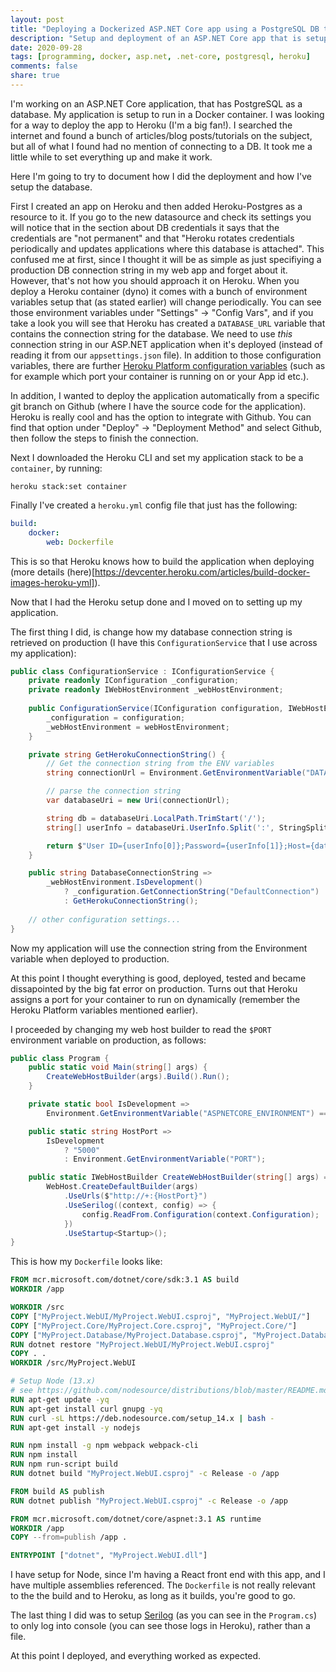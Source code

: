 ```yaml
---
layout: post
title: "Deploying a Dockerized ASP.NET Core app using a PostgreSQL DB to Heroku"
description: "Setup and deployment of an ASP.NET Core app that is setup as a Docker container and uses PostgreSQL as a DB to Heroku from a git branch on Github"
date: 2020-09-28
tags: [programming, docker, asp.net, .net-core, postgresql, heroku]
comments: false
share: true
---
```


I'm working on an ASP.NET Core application, that has PostgreSQL as a database. My application is setup to run in a Docker container. I was looking for a way to deploy the app to Heroku (I'm a big fan!). I searched the internet and found a bunch of articles/blog posts/tutorials on the subject, but all of what I found had no mention of connecting to a DB. It took me a little while to set everything up and make it work.

Here I'm going to try to document how I did the deployment and how I've setup the database.

First I created an app on Heroku and then added Heroku-Postgres as a resource to it. If you go to the new datasource and check its settings you will notice that in the section about DB credentials it says that the credentials are "not permanent" and that "Heroku rotates credentials periodically and updates applications where this database is attached". This confused me at first, since I thought it will be as simple as just specifiying a production DB connection string in my web app and forget about it. However, that's not how you should approach it on Heroku. When you deploy a Heroku container (dyno) it comes with a bunch of environment variables setup that (as stated earlier) will change periodically. You can see those environment variables under "Settings" -> "Config Vars", and if you take a look you will see that Heroku has created a `DATABASE_URL` variable that contains the connection string for the database. We need to use *this* connection string in our ASP.NET application when it's deployed (instead of reading it from our `appsettings.json` file). In addition to those configuration variables, there are further [Heroku Platform configuration variables](https://devcenter.heroku.com/articles/platform-api-reference#config-vars) (such as for example which port your container is running on or your App id etc.).

In addition, I wanted to deploy the application automatically from a specific git branch on Github (where I have the source code for the application). Heroku is really cool and has the option to integrate with Github. You can find that option under "Deploy" -> "Deployment Method" and select Github, then follow the steps to finish the connection.

Next I downloaded the Heroku CLI and set my application stack to be a `container`, by running: 

```
heroku stack:set container
```

Finally I've created a `heroku.yml` config file that just has the following:

```yaml
build:
    docker:
        web: Dockerfile
```

This is so that Heroku knows how to build the application when deploying (more details (here)[https://devcenter.heroku.com/articles/build-docker-images-heroku-yml]).

Now that I had the Heroku setup done and I moved on to setting up my application.

The first thing I did, is change how my database connection string is retrieved on production (I have this `ConfigurationService` that I use across my application):

```cs
public class ConfigurationService : IConfigurationService {
    private readonly IConfiguration _configuration;
    private readonly IWebHostEnvironment _webHostEnvironment;
    
    public ConfigurationService(IConfiguration configuration, IWebHostEnvironment webHostEnvironment) {
        _configuration = configuration;
        _webHostEnvironment = webHostEnvironment;
    }

    private string GetHerokuConnectionString() {
        // Get the connection string from the ENV variables
        string connectionUrl = Environment.GetEnvironmentVariable("DATABASE_URL");

        // parse the connection string
        var databaseUri = new Uri(connectionUrl);

        string db = databaseUri.LocalPath.TrimStart('/');
        string[] userInfo = databaseUri.UserInfo.Split(':', StringSplitOptions.RemoveEmptyEntries);

        return $"User ID={userInfo[0]};Password={userInfo[1]};Host={databaseUri.Host};Port={databaseUri.Port};Database={db};Pooling=true;SSL Mode=Require;Trust Server Certificate=True;";
    }

    public string DatabaseConnectionString =>
        _webHostEnvironment.IsDevelopment()
            ? _configuration.GetConnectionString("DefaultConnection")
            : GetHerokuConnectionString();
    
    // other configuration settings...
}
```

Now my application will use the connection string from the Environment variable when deployed to production.

At this point I thought everything is good, deployed, tested and became dissapointed by the big fat error on production. Turns out that Heroku assigns a port for your container to run on dynamically (remember the Heroku Platform variables mentioned earlier).

I proceeded by changing my web host builder to read the `$PORT` environment variable on production, as follows:

```cs
public class Program {
    public static void Main(string[] args) {
        CreateWebHostBuilder(args).Build().Run();
    }

    private static bool IsDevelopment => 
        Environment.GetEnvironmentVariable("ASPNETCORE_ENVIRONMENT") == "Development";

    public static string HostPort => 
        IsDevelopment 
            ? "5000" 
            : Environment.GetEnvironmentVariable("PORT");

    public static IWebHostBuilder CreateWebHostBuilder(string[] args) =>
        WebHost.CreateDefaultBuilder(args)
            .UseUrls($"http://+:{HostPort}")
            .UseSerilog((context, config) => {
                config.ReadFrom.Configuration(context.Configuration);
            })
            .UseStartup<Startup>();
}
```

This is how my `Dockerfile` looks like:

```dockerfile
FROM mcr.microsoft.com/dotnet/core/sdk:3.1 AS build
WORKDIR /app

WORKDIR /src
COPY ["MyProject.WebUI/MyProject.WebUI.csproj", "MyProject.WebUI/"]
COPY ["MyProject.Core/MyProject.Core.csproj", "MyProject.Core/"]
COPY ["MyProject.Database/MyProject.Database.csproj", "MyProject.Database/"]
RUN dotnet restore "MyProject.WebUI/MyProject.WebUI.csproj"
COPY . .
WORKDIR /src/MyProject.WebUI

# Setup Node (13.x)
# see https://github.com/nodesource/distributions/blob/master/README.md#deb
RUN apt-get update -yq 
RUN apt-get install curl gnupg -yq 
RUN curl -sL https://deb.nodesource.com/setup_14.x | bash -
RUN apt-get install -y nodejs

RUN npm install -g npm webpack webpack-cli
RUN npm install
RUN npm run-script build
RUN dotnet build "MyProject.WebUI.csproj" -c Release -o /app

FROM build AS publish
RUN dotnet publish "MyProject.WebUI.csproj" -c Release -o /app

FROM mcr.microsoft.com/dotnet/core/aspnet:3.1 AS runtime
WORKDIR /app
COPY --from=publish /app .

ENTRYPOINT ["dotnet", "MyProject.WebUI.dll"]
```

I have setup for Node, since I'm having a React front end with this app, and I have multiple assemblies referenced. The `Dockerfile` is not really relevant to the the build and to Heroku, as long as it builds, you're good to go.

The last thing I did was to setup [Serilog](https://serilog.net/) (as you can see in the `Program.cs`) to only log into console (you can see those logs in Heroku), rather than a file.

At this point I deployed, and everything worked as expected.

